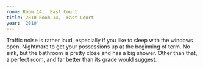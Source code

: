 ```yaml
---
room: Room 14,  East Court
title: 2010 Room 14,  East Court
year: '2010'
---
```


Traffic noise is rather loud, especially if you like to sleep with the windows open. Nightmare to get your possessions up at the beginning of term. No sink, but the bathroom is pretty close and has a big shower. Other than that, a perfect room, and far better than its grade would suggest.